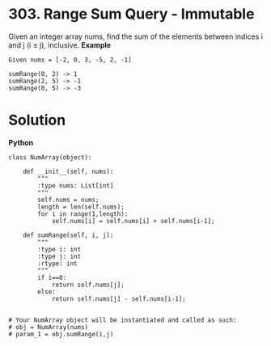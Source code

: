 # 303. Range Sum Query - Immutable
Given an integer array nums, find the sum of the elements between indices i and j (i ≤ j), inclusive.
**Example**
```
Given nums = [-2, 0, 3, -5, 2, -1]

sumRange(0, 2) -> 1
sumRange(2, 5) -> -1
sumRange(0, 5) -> -3
```

# Solution
**Python**
```
class NumArray(object):

    def __init__(self, nums):
        """
        :type nums: List[int]
        """
        self.nums = nums;
        length = len(self.nums);
        for i in range(1,length):
            self.nums[i] = self.nums[i] + self.nums[i-1];

    def sumRange(self, i, j):
        """
        :type i: int
        :type j: int
        :rtype: int
        """
        if i==0:
            return self.nums[j];
        else:
            return self.nums[j] - self.nums[i-1];


# Your NumArray object will be instantiated and called as such:
# obj = NumArray(nums)
# param_1 = obj.sumRange(i,j)
```
